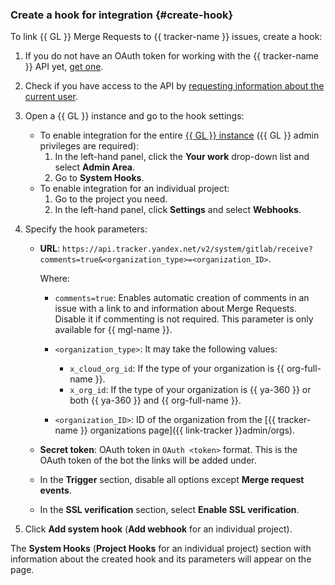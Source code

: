 ### Create a hook for integration {#create-hook}

To link {{ GL }} Merge Requests to {{ tracker-name }} issues, create a hook:

1. If you do not have an OAuth token for working with the {{ tracker-name }} API yet, [get one](../../tracker/concepts/access.md#section_about_OAuth).
1. Check if you have access to the API by [requesting information about the current user](../../tracker/get-user-info.md).
1. Open a {{ GL }} instance and go to the hook settings:

    * To enable integration for the entire [{{ GL }} instance](../../managed-gitlab/concepts/index.md) ({{ GL }} admin privileges are required):
        1. In the left-hand panel, click the **Your work** drop-down list and select **Admin Area**.
        1. Go to **System Hooks**.
    * To enable integration for an individual project:
        1. Go to the project you need.
        1. In the left-hand panel, click **Settings** and select **Webhooks**.
1. Specify the hook parameters:
    * **URL**: `https://api.tracker.yandex.net/v2/system/gitlab/receive?comments=true&<organization_type>=<organization_ID>`.

       Where:

        * `comments=true`: Enables automatic creation of comments in an issue with a link to and information about Merge Requests. Disable it if commenting is not required. This parameter is only available for {{ mgl-name }}.
        * `<organization_type>`: It may take the following values:

            * `x_cloud_org_id`: If the type of your organization is {{ org-full-name }}.
            * `x_org_id`: If the type of your organization is {{ ya-360 }} or both {{ ya-360 }} and {{ org-full-name }}.

        * `<organization_ID>`: ID of the organization from the [{{ tracker-name }} organizations page]({{ link-tracker }}admin/orgs).

    * **Secret token**: OAuth token in `OAuth <token>` format. This is the OAuth token of the bot the links will be added under.
    * In the **Trigger** section, disable all options except **Merge request events**.
    * In the **SSL verification** section, select **Enable SSL verification**.

1. Click **Add system hook** (**Add webhook** for an individual project).

The **System Hooks** (**Project Hooks** for an individual project) section with information about the created hook and its parameters will appear on the page.
